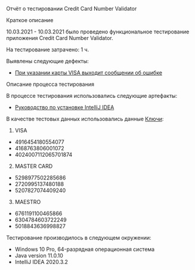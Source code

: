 Отчёт о тестировании Credit Card Number Validator

Краткое описание

10.03.2021 - 10.03.2021 было проведено функциональное тестирование приложения Credit Card Number Validator.

На тестирование затрачено: 1 ч.

Выявлены следующие дефекты:

- [При указании карты VISA выходит сообщении об ошибке](https://github.com/RomanEasyRun/Credit-Card-Number-Validator/issues/1)

Описание процесса тестирования

В процессе тестирования использовались следующие артефакты:

- [Руководство по установке IntelliJ IDEA](https://github.com/netology-code/javaqa-homeworks/blob/master/intro/idea.md)

В качестве тестовых данных использовались данные [Ключи](https://www.freeformatter.com/credit-card-number-generator-validator.html):

1. VISA
- 4916454180554077
- 4168763806001072
- 4024007112065701874
2. MASTER CARD 
- 5298977502285686
- 2720995137480188
- 5207827074409240
3. MAESTRO
- 6761191100465866
- 6304784603722249
- 5018843636998827

Тестирование производилось в следующем окружении:

- Windows 10 Pro, 64-разрядная операционная система
- Java version 11.0.10
- IntelliJ IDEA 2020.3.2
